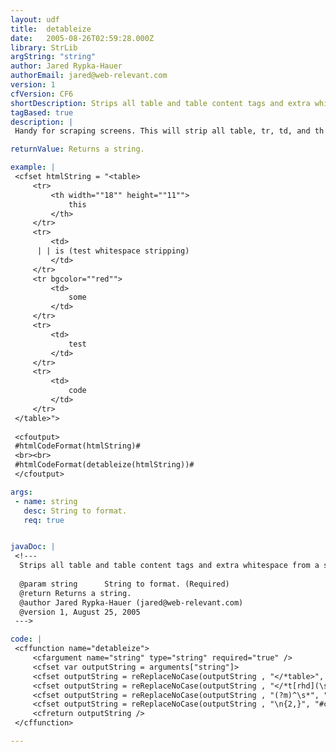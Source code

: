 ```yaml
---
layout: udf
title:  detableize
date:   2005-08-26T02:59:28.000Z
library: StrLib
argString: "string"
author: Jared Rypka-Hauer
authorEmail: jared@web-relevant.com
version: 1
cfVersion: CF6
shortDescription: Strips all table and table content tags and extra whitespace from a string.
tagBased: true
description: |
 Handy for scraping screens. This will strip all table, tr, td, and th tags from a string. It also removes leading whitespace and extra newline characters to eliminate code formatting.

returnValue: Returns a string.

example: |
 <cfset htmlString = "<table>
     <tr>
         <th width=""18"" height=""11"">
             this
         </th>
     </tr>
     <tr>
         <td>
      | | is (test whitespace stripping)
         </td>
     </tr>
     <tr bgcolor=""red"">
         <td>
             some
         </td>
     </tr>
     <tr>
         <td>
             test
         </td>
     </tr>
     <tr>
         <td>
             code
         </td>
     </tr>
 </table>">
 
 <cfoutput>
 #htmlCodeFormat(htmlString)#
 <br><br>
 #htmlCodeFormat(detableize(htmlString))#
 </cfoutput>

args:
 - name: string
   desc: String to format.
   req: true


javaDoc: |
 <!---
  Strips all table and table content tags and extra whitespace from a string.
  
  @param string      String to format. (Required)
  @return Returns a string. 
  @author Jared Rypka-Hauer (jared@web-relevant.com) 
  @version 1, August 25, 2005 
 --->

code: |
 <cffunction name="detableize">
     <cfargument name="string" type="string" required="true" />
     <cfset var outputString = arguments["string"]>
     <cfset outputString = reReplaceNoCase(outputString , "</*table>", "", "all")>
     <cfset outputString = reReplaceNoCase(outputString , "</*t[rhd](\s*\w*=*""*\w*""*)*>", "", "all")>
     <cfset outputString = reReplaceNoCase(outputString , "(?m)^\s*", "", "all")>
     <cfset outputString = reReplaceNoCase(outputString , "\n{2,}", "#chr(10)#", "all")>
     <cfreturn outputString />
 </cffunction>

---
```


